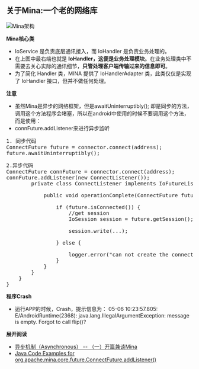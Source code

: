 ## 关于Mina:一个老的网络库

![Mina架构](http://dl.iteye.com/upload/picture/pic/49651/5bb8da4a-7714-3dc7-adfe-bc6450c635d4.jpg)


**Mina核心类**

-   IoService 是负责底层通讯接入，而 IoHandler 是负责业务处理的。
-    在上图中最右端也就是 **IoHandler，这便是业务处理模块**。在业务处理类中不需要去关心实际的通讯细节，**只管处理客户端传输过来的信息即可**。
-    为了简化 Handler 类，MINA 提供了 IoHandlerAdapter 类，此类仅仅是实现了 IoHandler 接口，但并不做任何处理。 

**注意**

-  虽然Mina是异步的网络框架，但是awaitUninterruptibly();  却是同步的方法，调用这个方法程序会堵塞，所以在android中使用的时候不要调用这个方法，而是使用：
-  connFuture.addListener来进行异步监听

<pre>
1. 同步代码
ConnectFuture future = connector.connect(address);  
future.awaitUninterruptibly();  
</pre>

<pre>
2.异步代码
ConnectFuture connFuture = connector.connect(address);  
connFuture.addListener(new ConnectListener());  
        private class ConnectListener implements IoFutureListener<ConnectFuture>{  
              
            public void operationComplete(ConnectFuture future) {  
                  
                if (future.isConnected()) {  
                    //get session  
                    IoSession session = future.getSession();  
                      
                    session.write(...);  
                      
                } else {  
                      
                    logger.error("can not create the connection .");  
                }  
            }  
        }  
    }  
} 
</pre>

**程序Crash**

-  运行APP的时候，Crash，提示信息为：
	05-06 10:23:57.805: E/AndroidRuntime(2368): java.lang.IllegalArgumentException: message is empty. Forgot to call flip()?


**展开阅读**

-  [异步机制（Asynchronous） -- （一）开篇兼谈Mina](http://blog.csdn.net/historyasamirror/article/details/6159233)
-  [Java Code Examples for org.apache.mina.core.future.ConnectFuture.addListener()](http://www.programcreek.com/java-api-examples/index.php?class=org.apache.mina.core.future.ConnectFuture&method=addListener)